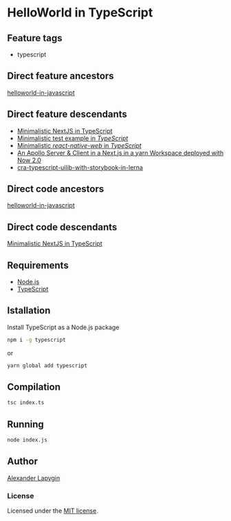 # HelloWorld in TypeScript

## Feature tags
- typescript


## Direct feature ancestors

[helloworld-in-javascript](https://github.com/softspider/helloworld-in-javascript)

## Direct feature descendants

- [Minimalistic NextJS in TypeScript](https://github.com/softspider/next-typescript)
- [Minimalistic test example in *TypeScript*](https://github.com/softspider/min-test-in-typescript)
- [Minimalistic *react-native-web* in *TypeScript*](https://github.com/softspider/react-native-web-ts)
- [An Apollo Server & Client in a Next.js in a yarn Workspace deployed with Now 2.0](https://github.com/softspider/zeit-now-next-typescript-graphql-apollo)
- [cra-typescript-uilib-with-storybook-in-lerna](https://github.com/softspider/cra-typescript-uilib-storybook-lerna)

## Direct code ancestors

[helloworld-in-javascript](https://github.com/softspider/helloworld-in-javascript)

## Direct code descendants

[Minimalistic NextJS in TypeScript](https://github.com/softspider/next-typescript)


## Requirements

* [Node.js](https://nodejs.org/en/download/package-manager/)
* [TypeScript](https://www.typescriptlang.org/)

## Istallation

Install TypeScript as a Node.js package

```sh
npm i -g typescript
```

or

```sh
yarn global add typescript
```

## Compilation

```sh
tsc index.ts
```

## Running

```sh
node index.js
```

## Author

[Alexander Lapygin](https://github.com/AlexanderLapygin)

### License

Licensed under the [MIT license](./LICENSE).
